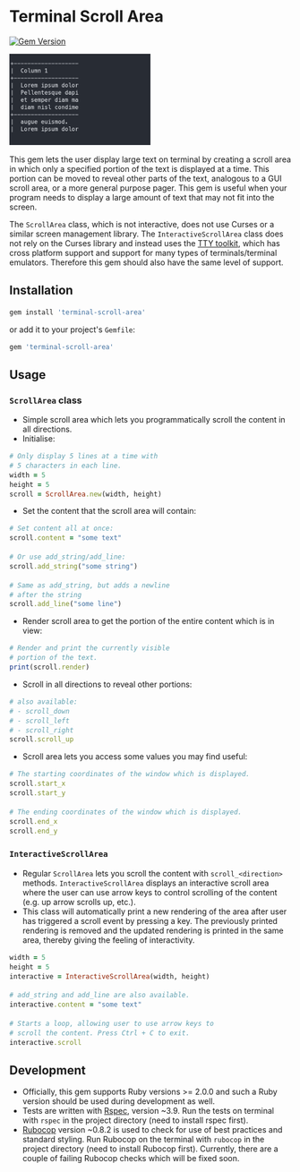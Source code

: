 # Terminal Scroll Area

[![Gem Version](https://badge.fury.io/rb/terminal-scroll-area.svg)](https://badge.fury.io/rb/terminal-scroll-area)

<img alt="Gif showing usage" src="https://raw.githubusercontent.com/ilkutkutlar/terminal-scroll-area/main/usage.gif" width=50%>

This gem lets the user display large text on terminal by creating a scroll area in which only a specified portion of the text is displayed at a time. This portion can be moved to reveal other parts of the text, analogous to a GUI scroll area, or a more general purpose pager. This gem is useful when your program needs to display a large amount of text that may not fit into the screen.

The `ScrollArea` class, which is not interactive, does not use Curses or a similar screen management library. The `InteractiveScrollArea` class does not rely on the Curses library and instead uses the [TTY toolkit](https://github.com/piotrmurach/tty), which has cross platform support and support for many types of terminals/terminal emulators. Therefore this gem should also have the same level of support.

## Installation

```rb
gem install 'terminal-scroll-area'
```

or add it to your project's `Gemfile`:

```rb
gem 'terminal-scroll-area'
```

## Usage

### `ScrollArea` class

- Simple scroll area which lets you programmatically scroll the content in all directions.
- Initialise:

```rb
# Only display 5 lines at a time with
# 5 characters in each line.
width = 5
height = 5
scroll = ScrollArea.new(width, height)
```

- Set the content that the scroll area will contain:

```rb
# Set content all at once:
scroll.content = "some text"

# Or use add_string/add_line:
scroll.add_string("some string")

# Same as add_string, but adds a newline
# after the string
scroll.add_line("some line")
```

- Render scroll area to get the portion of the entire content which is in view:

```rb
# Render and print the currently visible
# portion of the text.
print(scroll.render)
```

- Scroll in all directions to reveal other portions:

```rb
# also available: 
# - scroll_down
# - scroll_left
# - scroll_right
scroll.scroll_up
```

- Scroll area lets you access some values you may find useful:

```rb
# The starting coordinates of the window which is displayed.
scroll.start_x
scroll.start_y

# The ending coordinates of the window which is displayed.
scroll.end_x
scroll.end_y
```

### `InteractiveScrollArea`

- Regular `ScrollArea` lets you scroll the content with `scroll_<direction>` methods. `InteractiveScrollArea` displays an interactive scroll area where the user can use arrow keys to control scrolling of the content (e.g. up arrow scrolls up, etc.).
- This class will automatically print a new rendering of the area after user has triggered a scroll event by pressing a key. The previously printed rendering is removed and the updated rendering is printed in the same area, thereby giving the feeling of interactivity.

```rb
width = 5
height = 5
interactive = InteractiveScrollArea(width, height)

# add_string and add_line are also available.
interactive.content = "some text"

# Starts a loop, allowing user to use arrow keys to
# scroll the content. Press Ctrl + C to exit.
interactive.scroll
```

## Development

- Officially, this gem supports Ruby versions >= 2.0.0 and such a Ruby version should be used during development as well.
- Tests are written with [Rspec](https://github.com/rspec/rspec), version ~3.9. Run the tests on terminal with `rspec` in the project directory (need to install rspec first).
- [Rubocop](https://github.com/rubocop-hq/rubocop) version ~0.8.2 is used to check for use of best practices and standard styling. Run Rubocop on the terminal with `rubocop` in the project directory (need to install Rubocop first). Currently, there are a couple of failing Rubocop checks which will be fixed soon.
